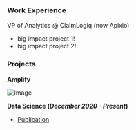 


### Work Experience
VP of Analytics @ ClaimLogiq (now Apixio)
- big impact project 1!
- big impact project 2!

### Projects
**Amplify**

![Image](/assets/img/test.jpeg)

**Data Science (_December 2020 - Present_)**

- [Publication](https://www.youtube.com)


